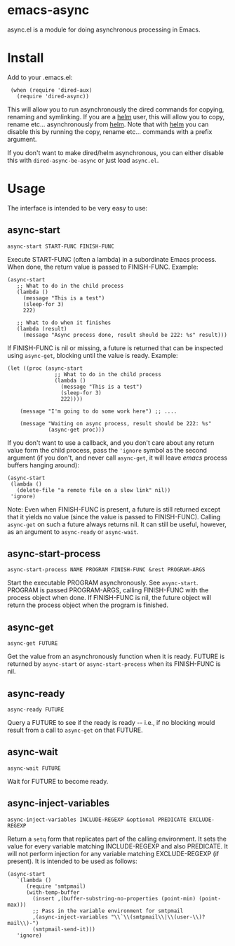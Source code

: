 # emacs-async

async.el is a module for doing asynchronous processing in Emacs.

# Install

Add to your .emacs.el:

     (when (require 'dired-aux)
       (require 'dired-async))

This will allow you to run  asynchronously
the dired commands for copying, renaming and symlinking.
If you are a [helm](https://github.com/emacs-helm/helm) user, this will allow you
to copy, rename etc... asynchronously from [helm](https://github.com/emacs-helm/helm).
Note that with [helm](https://github.com/emacs-helm/helm)
you can disable this by running the copy, rename etc... commands with a prefix argument.

If you don't want to make dired/helm asynchronous, you can either
disable this with `dired-async-be-async` or just load `async.el`.

# Usage

The interface is intended to be very easy to use:

## async-start

    async-start START-FUNC FINISH-FUNC
    
Execute START-FUNC (often a lambda) in a subordinate Emacs process.  When
done, the return value is passed to FINISH-FUNC.  Example:

    (async-start
       ;; What to do in the child process
       (lambda ()
         (message "This is a test")
         (sleep-for 3)
         222)

       ;; What to do when it finishes
       (lambda (result)
         (message "Async process done, result should be 222: %s" result)))
             
If FINISH-FUNC is nil or missing, a future is returned that can be inspected
using `async-get`, blocking until the value is ready.  Example:

    (let ((proc (async-start
                   ;; What to do in the child process
                   (lambda ()
                     (message "This is a test")
                     (sleep-for 3)
                     222))))

        (message "I'm going to do some work here") ;; ....

        (message "Waiting on async process, result should be 222: %s"
                 (async-get proc)))

If you don't want to use a callback, and you don't care about any return value
form the child process, pass the `'ignore` symbol as the second argument (if
you don't, and never call `async-get`, it will leave *emacs* process buffers
hanging around):

    (async-start
     (lambda ()
       (delete-file "a remote file on a slow link" nil))
     'ignore)

Note: Even when FINISH-FUNC is present, a future is still returned except that
it yields no value (since the value is passed to FINISH-FUNC).  Calling
`async-get` on such a future always returns nil.  It can still be useful,
however, as an argument to `async-ready` or `async-wait`.

## async-start-process

    async-start-process NAME PROGRAM FINISH-FUNC &rest PROGRAM-ARGS
    
Start the executable PROGRAM asynchronously.  See `async-start`.  PROGRAM is
passed PROGRAM-ARGS, calling FINISH-FUNC with the process object when done.
If FINISH-FUNC is nil, the future object will return the process object when
the program is finished.

## async-get

    async-get FUTURE
    
Get the value from an asynchronously function when it is ready.  FUTURE is
returned by `async-start` or `async-start-process` when its FINISH-FUNC is
nil.

## async-ready

    async-ready FUTURE

Query a FUTURE to see if the ready is ready -- i.e., if no blocking
would result from a call to `async-get` on that FUTURE.

## async-wait

    async-wait FUTURE

Wait for FUTURE to become ready.

## async-inject-variables

    async-inject-variables INCLUDE-REGEXP &optional PREDICATE EXCLUDE-REGEXP

Return a `setq` form that replicates part of the calling environment.  It sets
the value for every variable matching INCLUDE-REGEXP and also PREDICATE.  It
will not perform injection for any variable matching EXCLUDE-REGEXP (if
present).  It is intended to be used as follows:

    (async-start
       `(lambda ()
          (require 'smtpmail)
          (with-temp-buffer
            (insert ,(buffer-substring-no-properties (point-min) (point-max)))
            ;; Pass in the variable environment for smtpmail
            ,(async-inject-variables "\\`\\(smtpmail\\|\\(user-\\)?mail\\)-")
            (smtpmail-send-it)))
       'ignore)
